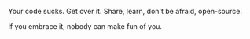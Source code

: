 Your code sucks. Get over it. Share, learn, don't be afraid, open-source.

If you embrace it, nobody can make fun of you.
